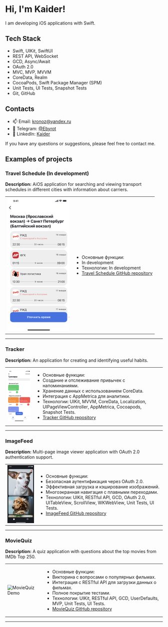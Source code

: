 # Hi, I'm Kaider!

I am developing iOS applications with Swift.

## Tech Stack

- Swift, UIKit, SwiftUI
- REST API, WebSocket
- GCD, Async/Await
- OAuth 2.0
- MVC, MVP, MVVM
- CoreData, Realm
- CocoaPods, Swift Package Manager (SPM)
- Unit Tests, UI Tests, Snapshot Tests
- Git, GitHub

## Contacts

- 📫 Email: [kronoz@yandex.ru](mailto:kronoz@yandex.ru)
- 📱 Telegram: [@Ebyrot](https://t.me/Ebyrot)
- 💼 LinkedIn: [Kaider](https://www.linkedin.com/in/yaroslav-ruban-463779338)

If you have any questions or suggestions, please feel free to contact me.

## Examples of projects

### Travel Schedule (In development)
**Description:** AiOS application for searching and viewing transport schedules in different cities with information about carriers.

<table>
  <tr>
    <td><img src="https://github.com/Ka1der/Travel_Schedule/blob/main/TravelScheduleDemo.png" alt="TrackerDemo" width="200" />
    <td>
      <ul>
        <li>Основные функции:</li>
        <li>In development</li>
        <li>Технологии: In development</li>
        <li><a href="https://github.com/Ka1der/Travel_Schedule" target="_blank"> Travel Schedule  GitHub repository</a></li>
      </ul>
    </td>
  </tr>
</table>

---

### Tracker
**Description:** An application for creating and identifying useful habits.

<table>
  <tr>
    <td><img src="https://github.com/Ka1der/Tracker/blob/main/TrackerDemo.png" alt="TrackerDemo" width="200" />
    <td>
      <ul>
        <li>Основные функции:</li>
        <li>Создание и отслеживание привычек с напоминаниями.</li>
        <li>Хранение данных с использованием CoreData.</li>
        <li>Интеграция с AppMetrica для аналитики.</li>
        <li>Технологии: UIKit, MVVM, CoreData, Localization, UIPageViewController, AppMetrica, Cocoapods, Snapshot Tests.</li>
        <li><a href="https://github.com/Ka1der/Tracker" target="_blank"> Tracker GitHub repository</a></li>
      </ul>
    </td>
  </tr>
</table>

---

### ImageFeed
**Description:** Multi-page image viewer application with OAuth 2.0 authentication support.

<table>
  <tr>
    <td><img src="https://github.com/Ka1der/ImageFeed/blob/main/ImageFeed%20Demo.png" alt="ImageFeed Demo" width="200" />
    <td>
      <ul>
        <li>Основные функции:</li>
        <li>Безопасная аутентификация через OAuth 2.0.</li>
        <li>Эффективная загрузка и кэширование изображений.</li>
        <li>Многоэкранная навигация с плавными переходами.</li>
        <li>Технологии: UIKit, RESTful API, GCD, OAuth 2.0, UITableView, ScrollView, WKWebView, Unit Tests, UI Tests.</li>
        <li><a href="https://github.com/Ka1der/ImageFeed" target="_blank"> ImageFeed GitHub repository</a></li>
      </ul>
    </td>
  </tr>
</table>

---

### MovieQuiz
**Description:** A quiz application with questions about the top movies from IMDb Top 250.

<table>
  <tr>
    <td><img src="https://github.com/yandex-practicum-ios/MovieQuiz-ios-requirements/blob/main/Resources/demo.gif" alt="MovieQuiz Demo" width="200" /></td>
    <td>
      <ul>
        <li>Основные функции:</li>
        <li>Викторина с вопросами о популярных фильмах.</li>
        <li>Интеграция с RESTful API для загрузки данных о фильмах.</li>
        <li>Полное покрытие тестами.</li>
        <li>Технологии: UIKit, RESTful API, GCD, UserDefaults, MVP, Unit Tests, UI Tests.</li>
        <li><a href="https://github.com/Ka1der/MovieQuiz" target="_blank"> MovieQuiz GitHub repository</a></li>
      </ul>
    </td>
  </tr>
</table>

---

